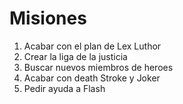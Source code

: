 # Misiones

1. Acabar con el plan de Lex Luthor
2. Crear la liga de la justicia
3. Buscar nuevos miembros de heroes
4. Acabar con death Stroke y Joker
5. Pedir ayuda a Flash